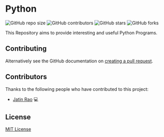 # Python

![GitHub repo size](https://img.shields.io/github/repo-size/jatinnr/Python)
![GitHub contributors](https://img.shields.io/github/contributors/jatinnr/Python)
![GitHub stars](https://img.shields.io/github/stars/jatinnr/Python?style=social)
![GitHub forks](https://img.shields.io/github/forks/jatinnr/Python?style=social)

This Repository aims to provide interesting and useful Python Programs.

## Contributing

Alternatively see the GitHub documentation on [creating a pull request](https://help.github.com/en/github/collaborating-with-issues-and-pull-requests/creating-a-pull-request).

## Contributors

Thanks to the following people who have contributed to this project:

* [Jatin Rao](https://github.com/jatinnr) 💻

## License

[MIT License](https://github.com/jatinnr/Python/blob/master/LICENSE)
